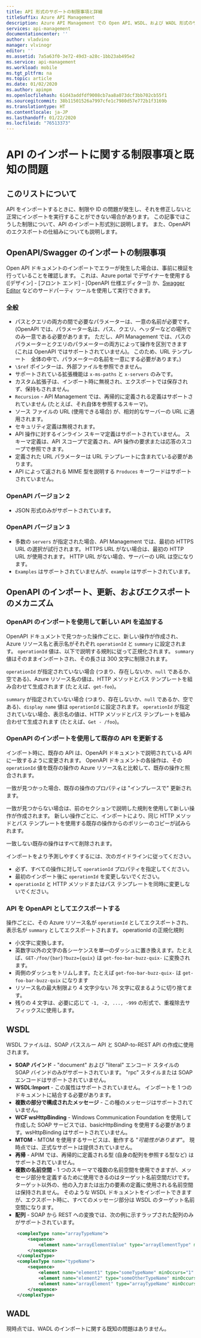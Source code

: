 ```yaml
---
title: API 形式のサポートの制限事項と詳細
titleSuffix: Azure API Management
description: Azure API Management での Open API、WSDL、および WADL 形式のサポートに関する既知の問題と制限事項の詳細です。
services: api-management
documentationcenter: ''
author: vladvino
manager: vlvinogr
editor: ''
ms.assetid: 7a5a63f0-3e72-49d3-a28c-1bb23ab495e2
ms.service: api-management
ms.workload: mobile
ms.tgt_pltfrm: na
ms.topic: article
ms.date: 01/02/2020
ms.author: apimpm
ms.openlocfilehash: 61d43addfdf9008cb7aa8a073dcf3bb702cb55f1
ms.sourcegitcommit: 38b11501526a7997cfe1c7980d57e772b1f3169b
ms.translationtype: HT
ms.contentlocale: ja-JP
ms.lasthandoff: 01/22/2020
ms.locfileid: "76513373"
---
```

# <a name="api-import-restrictions-and-known-issues"></a>API のインポートに関する制限事項と既知の問題

## <a name="about-this-list"></a>このリストについて

API をインポートするときに、制限や ID の問題が発生し、それを修正しないと正常にインポートを実行することができない場合があります。 この記事ではこうした制限について、API のインポート形式別に説明します。 また、OpenAPI のエクスポートの仕組みについても説明します。

## <a name="open-api"> </a>OpenAPI/Swagger のインポートの制限事項

Open API ドキュメントのインポートでエラーが発生した場合は、事前に検証を行っていることを確認します。 これは、Azure portal でデザイナーを使用する ([デザイン] - [フロント エンド] - [OpenAPI 仕様エディター]) か、<a href="https://editor.swagger.io">Swagger Editor</a> などのサードパーティ ツールを使用して実行できます。

### <a name="open-api-general"> </a>全般

-   パスとクエリの両方の間で必要なパラメーターは、一意の名前が必要です。 (OpenAPI では、パラメーター名は、パス、クエリ、ヘッダーなどの場所でのみ一意である必要があります。 ただし、API Management では、パスのパラメーターとクエリのパラメーターの両方によって操作を区別できます (これは OpenAPI ではサポートされていません)。 このため、URL テンプレート　全体の中で、パラメーターの名前を一意にする必要があります。)
-   `\$ref` ポインターは、外部ファイルを参照できません。
-   サポートされている拡張機能は `x-ms-paths` と `x-servers` のみです。
-   カスタム拡張子は、インポート時に無視され、エクスポートでは保存されず、保持もされません。
-   `Recursion` - API Management では、再帰的に定義される定義はサポートされていません (たとえば、それ自体を参照するスキーマ)。
-   ソース ファイルの URL (使用できる場合) が、相対的なサーバーの URL に適用されます。
-   セキュリティ定義は無視されます。
-   API 操作に対するインライン スキーマ定義はサポートされていません。 スキーマ定義は、API スコープで定義され、API 操作の要求または応答のスコープで参照できます。
-   定義された URL パラメーターは URL テンプレートに含まれている必要があります。
-   API によって返される MIME 型を説明する `Produces` キーワードはサポートされていません。 

### <a name="open-api-v2"> </a>OpenAPI バージョン 2

-   JSON 形式のみがサポートされています。

### <a name="open-api-v3"> </a>OpenAPI バージョン 3

-   多数の `servers` が指定された場合、API Management では、最初の HTTPS URL の選択が試行されます。 HTTPS URL がない場合は、最初の HTTP URL が使用されます。 HTTP URL がない場合、サーバーの URL は空になります。
-   `Examples` はサポートされていませんが、`example` はサポートされています。

## <a name="openapi-import-update-and-export-mechanisms"></a>OpenAPI のインポート、更新、およびエクスポートのメカニズム

### <a name="add-new-api-via-openapi-import"></a>OpenAPI のインポートを使用して新しい API を追加する

OpenAPI ドキュメントで見つかった操作ごとに、新しい操作が作成され、Azure リソース名と表示名がそれぞれ `operationId` と `summary` に設定されます。 `operationId` 値は、以下で説明する規則に従って正規化されます。 `summary` 値はそのままインポートされ、その長さは 300 文字に制限されます。

`operationId` が指定されていない場合 (つまり、存在しないか、`null` であるか、空である)、Azure リソース名の値は、HTTP メソッドとパス テンプレートを組み合わせて生成されます (たとえば、`get-foo`)。

`summary` が指定されていない場合 (つまり、存在しないか、`null` であるか、空である)、`display name` 値は `operationId` に設定されます。 `operationId` が指定されていない場合、表示名の値は、HTTP メソッドとパス テンプレートを組み合わせて生成されます (たとえば、`Get - /foo`)。

### <a name="update-an-existing-api-via-openapi-import"></a>OpenAPI のインポートを使用して既存の API を更新する

インポート時に、既存の API は、OpenAPI ドキュメントで説明されている API に一致するように変更されます。 OpenAPI ドキュメントの各操作は、その `operationId` 値を既存の操作の Azure リソース名と比較して、既存の操作と照合されます。

一致が見つかった場合、既存の操作のプロパティは "インプレースで" 更新されます。

一致が見つからない場合は、前のセクションで説明した規則を使用して新しい操作が作成されます。 新しい操作ごとに、インポートにより、同じ HTTP メソッドとパス テンプレートを使用する既存の操作からのポリシーのコピーが試みられます。

一致しない既存の操作はすべて削除されます。

インポートをより予測しやすくするには、次のガイドラインに従ってください。

- 必ず、すべての操作に対して `operationId` プロパティを指定してください。
- 最初のインポート後に `operationId` を変更しないでください。
- `operationId` と HTTP メソッドまたはパス テンプレートを同時に変更しないでください。

### <a name="export-api-as-openapi"></a>API を OpenAPI としてエクスポートする

操作ごとに、その Azure リソース名が `operationId` としてエクスポートされ、表示名が `summary` としてエクスポートされます。
operationId の正規化規則

- 小文字に変換します。
- 英数字以外の文字の各シーケンスを単一のダッシュに置き換えます。たとえば、`GET-/foo/{bar}?buzz={quix}` は `get-foo-bar-buzz-quix-` に変換されます。
- 両側のダッシュをトリムします。たとえば `get-foo-bar-buzz-quix-` は `get-foo-bar-buzz-quix` になります
- リソース名の最大制限より 4 文字少ない 76 文字に収まるように切り捨てます。
- 残りの 4 文字は、必要に応じて `-1, -2, ..., -999` の形式で、重複除去サフィックスに使用します。


## <a name="wsdl"> </a>WSDL

WSDL ファイルは、SOAP パススルー API と SOAP-to-REST API の作成に使用されます。

-   **SOAP バインド** - "document" および "literal" エンコード スタイルの SOAP バインドのみがサポートされています。 "rpc" スタイルまたは SOAP エンコードはサポートされていません。
-   **WSDL:Import** - この属性はサポートされていません。 インポートを 1 つのドキュメントに結合する必要があります。
-   **複数の部分で構成されたメッセージ** - この種のメッセージはサポートされていません。
-   **WCF wsHttpBinding** - Windows Communication Foundation を使用して作成した SOAP サービスでは、basicHttpBinding を使用する必要があります。wsHttpBinding はサポートされていません。
-   **MTOM** - MTOM を使用するサービスは、動作する "<em>可能性があります</em>"。 現時点では、正式なサポートは提供されていません。
-   **再帰** - APIM では、再帰的に定義される型 (自身の配列を参照する型など) はサポートされていません。
-   **複数の名前空間** - 1 つのスキーマで複数の名前空間を使用できますが、メッセージ部分を定義するために使用できるのはターゲット名前空間だけです。 ターゲット以外の、他の入力または出力の要素の定義に使用される名前空間は保持されません。 そのような WSDL ドキュメントをインポートできますが、エクスポート時に、すべてのメッセージ部分は WSDL のターゲット名前空間になります。
-   **配列** - SOAP から REST への変換では、次の例に示すラップされた配列のみがサポートされています。

```xml
    <complexType name="arrayTypeName">
        <sequence>
            <element name="arrayElementValue" type="arrayElementType" minOccurs="0" maxOccurs="unbounded"/>
        </sequence>
    </complexType>
    <complexType name="typeName">
        <sequence>
            <element name="element1" type="someTypeName" minOccurs="1" maxOccurs="1"/>
            <element name="element2" type="someOtherTypeName" minOccurs="0" maxOccurs="1" nillable="true"/>
            <element name="arrayElement" type="arrayTypeName" minOccurs="1" maxOccurs="1"/>
        </sequence>
    </complexType>
```

## <a name="wadl"> </a>WADL

現時点では、WADL のインポートに関する既知の問題はありません。
